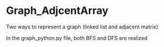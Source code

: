 # Graph_AdjcentArray
Two ways to represent a graph (linked list and adjacent matrix)

In the graph_python.py file, both BFS and DFS are realized
